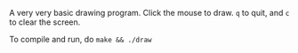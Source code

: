 A very very basic drawing program. Click the mouse to draw. `q` to quit, and `c` to clear the screen.

To compile and run, do `make && ./draw`
